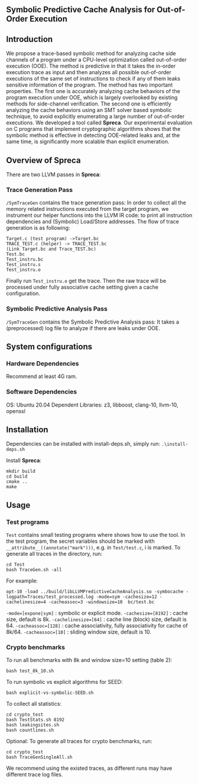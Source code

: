 
## Symbolic Predictive Cache Analysis for Out-of-Order Execution

## Introduction
We propose a trace-based symbolic method for analyzing
cache side channels of a program under a CPU-level optimization called out-of-order execution (OOE). The method is predictive in that it takes the in-order execution trace as input and then analyzes all possible out-of-order executions of the same set of instructions to check if any of them leaks sensitive information of the program. The method has two important properties. The first one is accurately analyzing cache behaviors of the program execution under OOE, which is largely overlooked by existing methods for side-channel verification. The second one is efficiently analyzing the cache behaviors using an SMT solver based symbolic technique, to avoid explicitly enumerating a large number of out-of-order executions. We developed a tool called **Spreca**. Our experimental evaluation on C programs that implement cryptographic algorithms shows that the symbolic method is effective in detecting OOE-related leaks and, at the same time, is significantly more scalable than explicit enumeration. 



## Overview of Spreca
There are two LLVM passes in **Spreca**: 
### Trace Generation Pass
``/SymTraceGen`` contains the trace generation pass:
In order to collect all the memory related instructions executed from the target program, we instrument our helper functions into the LLVM IR code: to print all instruction dependencies and (Symbolic) Load/Store addresses.
The flow of trace generation is as following:
```
Target.c (test program) ->Target.bc
TRACE_TEST.c (helper) -> TRACE_TEST.bc
(Link Target.bc and Trace_TEST.bc)
Test.bc
Test_instru.bc
Test_instru.s
Test_instru.o
```
Finally run ``Test_instru.o`` get the trace. Then the raw trace will be processed under fully associative cache setting given a cache configuration.

### Symbolic Predictive Analysis Pass
``/SymTraceGen`` contains the Symbolic Predictive Analysis pass:
It takes a (preprocessed) log file to analyze if there are leaks under OOE.

## System configurations

### Hardware Dependencies
Recommend at least 4G ram.

### Software Dependencies

OS: Ubuntu 20.04
Dependent Libraries: z3, libboost, clang-10, llvm-10, openssl

## Installation

Dependencies can be installed with install-deps.sh, simply run:
``.\install-deps.sh``

Install **Spreca**:
```
mkdir build
cd build 
cmake ..
make
```

## Usage

### Test programs
``Test`` contains small testing programs where shows how to use the tool. In the test program, the secret variables should be marked with ``__attribute__((annotate("mark")))``, e.g. in ``Test/test.c``, i is marked.
To generate all traces in the directory,  run:
```
cd Test
bash TraceGen.sh -all
```
For example:
```
opt-10 -load ../build/libLLVMPredictiveCacheAnalysis.so -symbocache -logpath=Traces/test_processed.log -mode=sym -cachesize=12 -cachelinesize=4 -cacheassoc=3 -windowsize=10  bc/test.bc
```
```-mode=[expone|sym]``` : symbolic or explicit mode.
```-cachesize=[8192]``` : cache size, default is 8k.
```-cachelinesize=[64]``` : cache line (block) size, default is 64.
```-cacheassoc=[128]``` : cache associativity, fully associativity for cache of 8k/64.
```-cacheassoc=[10]``` : sliding window size, default is 10.

### Crypto benchmarks

To run all benchmarks with 8k and window size=10 setting (table 2):
```
bash test_8k_10.sh
```
To run symbolic vs explicit algorithms for SEED:
```
bash explicit-vs-symbolic-SEED.sh
```
To collect all statistics:

```
cd crypto_test
bash TestStats.sh 8192 
bash leakingsites.sh
bash countlines.sh
```

Optional: To generate all traces for crypto benchmarks, run:
```
cd crypto_test
bash TraceGenSingleAll.sh
```
We recommend using the existed traces, as different runs may have different trace log files.


